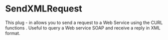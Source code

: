 # SendXMLRequest
 This plug - in allows you to send a request to a Web Service using the CURL functions . Useful to query a Web service SOAP and receive a reply in XML format.
